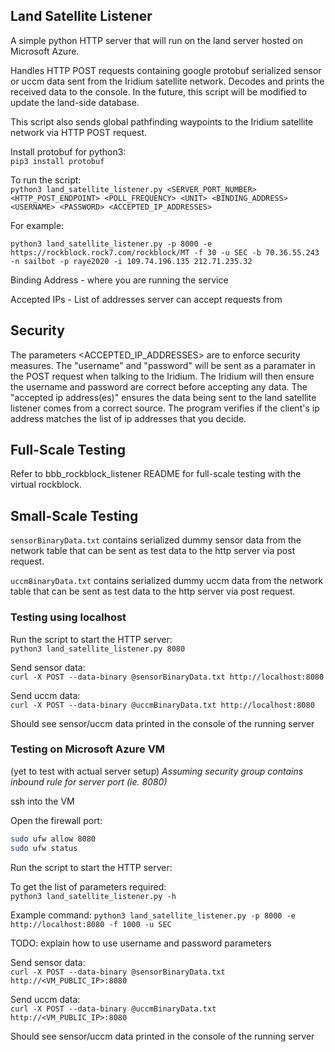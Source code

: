 ## Land Satellite Listener
A simple python HTTP server that will run on the land 
server hosted on Microsoft Azure. 

Handles HTTP POST requests containing google protobuf
serialized sensor or uccm data sent from the Iridium 
satellite network. Decodes and prints the received 
data to the console. In the future, this script will 
be modified to update the land-side database. 

This script also sends global pathfinding waypoints
to the Iridium satellite network via HTTP POST request. 

Install protobuf for python3:  
```pip3 install protobuf```

To run the script:  
```python3 land_satellite_listener.py <SERVER_PORT_NUMBER> <HTTP_POST_ENDPOINT> <POLL_FREQUENCY> <UNIT> <BINDING_ADDRESS> <USERNAME> <PASSWORD> <ACCEPTED_IP_ADDRESSES>```

For example:
```
python3 land_satellite_listener.py -p 8000 -e https://rockblock.rock7.com/rockblock/MT -f 30 -u SEC -b 70.36.55.243 -n sailbot -p raye2020 -i 109.74.196.135 212.71.235.32
```

Binding Address - where you are running the service

Accepted IPs - List of addresses server can accept requests from 

## Security
The parameters <USERNAME> <PASSWORD> <ACCEPTED_IP_ADDRESSES> are to enforce security measures. 
The "username" and "password" will be sent as a paramater in the POST request when talking to the Iridium. The Iridium
will then ensure the username and password are correct before accepting any data. 
The "accepted ip address(es)" ensures the data being sent to the land satellite listener comes from a correct source. 
The program verifies if the client's ip address matches the list of ip addresses that you decide.  

## Full-Scale Testing 
Refer to bbb_rockblock_listener README for full-scale testing with the virtual rockblock.

## Small-Scale Testing
`sensorBinaryData.txt` contains serialized dummy sensor
data from the network table that can be sent as test 
data to the http server via post request. 

`uccmBinaryData.txt` contains serialized dummy uccm 
data from the network table that can be sent as test
data to the http server via post request.

### Testing using localhost
Run the script to start the HTTP server:  
```python3 land_satellite_listener.py 8080 ```

Send sensor data:  
```curl -X POST --data-binary @sensorBinaryData.txt http://localhost:8080```

Send uccm data:  
```curl -X POST --data-binary @uccmBinaryData.txt http://localhost:8080```

Should see sensor/uccm data printed in the console of the running server

### Testing on Microsoft Azure VM 
(yet to test with actual server setup)
*Assuming security group contains inbound rule for server port (ie. 8080)*

ssh into the VM

Open the firewall port:
```bash
sudo ufw allow 8080
sudo ufw status
```

Run the script to start the HTTP server:

To get the list of parameters required:  
```python3 land_satellite_listener.py -h```

Example command: 
```python3 land_satellite_listener.py -p 8000 -e http://localhost:8080 -f 1000 -u SEC```

TODO: explain how to use username and password parameters

Send sensor data:  
```curl -X POST --data-binary @sensorBinaryData.txt http://<VM_PUBLIC_IP>:8080```

Send uccm data:  
```curl -X POST --data-binary @uccmBinaryData.txt http://<VM_PUBLIC_IP>:8080```

Should see sensor/uccm data printed in the console of the running server
